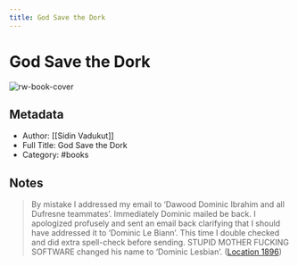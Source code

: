 ```yaml
---
title: God Save the Dork
---
```

# God Save the Dork

![rw-book-cover](https://images-na.ssl-images-amazon.com/images/I/51fP3XovhIL._SL200_.jpg)

## Metadata
- Author: [[Sidin Vadukut]]
- Full Title: God Save the Dork
- Category: #books

## Notes
> By mistake I addressed my email to ‘Dawood Dominic Ibrahim and all Dufresne teammates’. Immediately Dominic mailed be back. I apologized profusely and sent an email back clarifying that I should have addressed it to ‘Dominic Le Biann’. This time I double checked and did extra spell-check before sending. STUPID MOTHER FUCKING SOFTWARE changed his name to ‘Dominic Lesbian’. ([Location 1896](https://readwise.io/to_kindle?action=open&asin=B008ET40MS&location=1896))

